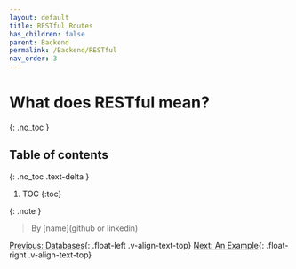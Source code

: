 ```yaml
---
layout: default
title: RESTful Routes
has_children: false
parent: Backend
permalink: /Backend/RESTful
nav_order: 3
---
```


# What does RESTful mean?
{: .no_toc }

## Table of contents
{: .no_toc .text-delta }

1. TOC
{:toc}

{: .note }
> By [name](github or linkedin)



[Previous: Databases](Databases){: .float-left .v-align-text-top}
[Next: An Example](../Example){: .float-right .v-align-text-top}
